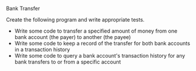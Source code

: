 Bank Transfer 

Create the following program and write appropriate tests. 

- Write some code to transfer a specified amount of money from one bank account (the payer) to another (the payee)
- Write some code to keep a record of the transfer for both bank accounts in a transaction history
- Write some code to query a bank account's transaction history for any bank transfers to or from a specific account